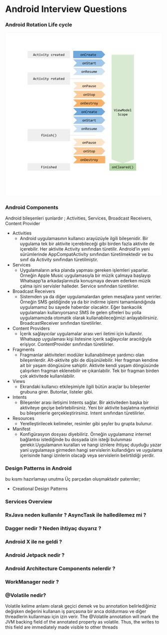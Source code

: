 # Android Interview Questions

### Android Rotation Life cycle
![](/images/rotate.png)

### Android Components
Android bileşenleri şunlardır ; Activities, Services, Broadcast Receivers, Content Provider
- Activities
  - Android uygulamasının kullanıcı arayüzüyle ilgili bileşenidir. Bir uygulama tek bir aktivite içerebileceği gibi birden fazla aktivite de içerebilir. Her aktivite Activity sınıfından türetilir. Android’in yeni sürümlerinde AppCompatActivity sınıfından türetilmektedir ve bu sınıf da Activity sınıfından türetilmiştir.
- Services
  - Uygulamaların arka planda yapması gereken işlemleri yaparlar. Örneğin Apple Music uygulamasıyla bir müzik çalmaya başlayıp Whatsapp’ta arkadaşlarınızla konuşmaya devam ederken müzik çalma işini servisler halleder. Service sınıfından türetilirler.
- Broadcast Receivers
  - Sistemden ya da diğer uygulamalardan gelen mesajlara yanıt verirler. Örneğin SMS geldiğinde ya da bir indirme işlemi tamamlandığında uygulamamız bu sayede haberdar olacaktır. Eğer bankacılık uygulamaları kullanıyorsanız SMS ile gelen şifreleri bu yolla uygulamamızda otomatik olarak kullanabileceğimizi anlayabilirsiniz. BroadcastReceiver sınıfından türetilirler.
- Content Providers
  - İçerik sağlayıcılar uygulamalar arası veri iletimi için kullanılır. Whatsapp uygulaması kişi listesine içerik sağlayıcılar aracılığıyla erişiyor. ContentProvider sınıfından türetilirler.
- Fragments
  - Fragmanlar aktiviteleri modüler kullanabilmeye yardımcı olan bileşenlerdir. Alt-aktivite gibi de düşünülebilir. Her fragman kendine ait bir yaşam döngüsüne sahiptir. Aktivite kendi yaşam döngüsünde çalışırken fragman eklenebilir ve çıkarılabilir. Tek bir fragman birden çok aktivitede kullanılabilir.
- Views
  - Ekrandaki kullanıcı etkileşimiyle ilgili bütün araçlar bu bileşenler grubuna girer. Butonlar, listeler gibi.
- Intents
  - Bileşenler arası iletişimi Intents sağlar. Bir aktiviteden başka bir aktiviteye geçişe belirtebilirsiniz. Yeni bir aktivite başlatma niyetinizi bu bileşenlerle gerçekleştirirsiniz. Intent sınıfından türetilirler.
- Resources
  - Yerelleştirilecek kelimeler, resimler gibi şeyler bu grupta bulunur.
- Manifest
  - Konfigürasyon dosyası diyebiliriz. Örneğin uygulamanız internet bağlantısı istediğinde bu dosyada izin isteği bulunması gerekir.Uygulamanın kuralları ve hangi izinlere ihtiyaç duyduğu yazar yani uygulamaya girmeden hangi servislerin kullandığını ve uygulama içerisinde hangi izinlerin olacağı veya servislerin belirtildiği yerdir.


### Design Patterns in Android
bu kısmı hazırlamayı unutma
Üç parçadan oluşmaktadır paternler;
- Creational Design Patterns
### Services Overview

### RxJava neden kullanılır ? AsyncTask ile halledilemez mi ? 

### Dagger nedir ? Neden ihtiyaç duyarız ?

### Android X ile ne geldi ?

### Android Jetpack nedir ?

### Android Architecture Components nelerdir ?

### WorkManager nedir ?

### @Volatile nedir? 
Volatile kelime anlamı olarak geçici demek ve bu annotation belirlediğimiz değişken değerini kullanan iş parçasına bir anca doldurması ve diğer threadlerin kullanması için izin verir.
The @Volatile annotation will mark the JVM backing field of the annotated property as volatile. Thus, the writes to this field are immediately made visible to other threads
